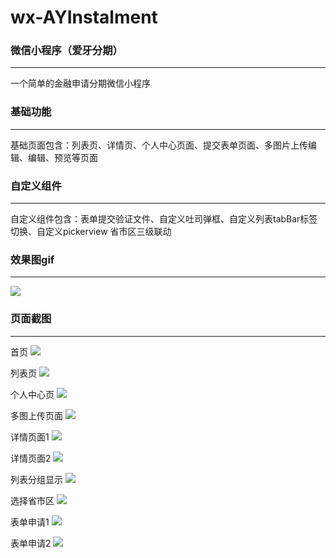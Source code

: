 # wx-AYInstalment

### 微信小程序（爱牙分期）
*******
一个简单的金融申请分期微信小程序

### 基础功能
*******
基础页面包含：列表页、详情页、个人中心页面、提交表单页面、多图片上传编辑、编辑、预览等页面

### 自定义组件
*******
自定义组件包含：表单提交验证文件、自定义吐司弹框、自定义列表tabBar标签切换、自定义pickerview
省市区三级联动

### 效果图gif
*******

![](https://github.com/zouyajun/wx-AYInstalment/blob/master/%E9%A1%B9%E7%9B%AE%E6%88%AA%E5%9B%BE%E7%9B%B8%E5%85%B3/Jietu20180428-112721-HD.gif)

### 页面截图
*******

首页
![](https://github.com/zouyajun/wx-AYInstalment/blob/master/%E9%A1%B9%E7%9B%AE%E6%88%AA%E5%9B%BE%E7%9B%B8%E5%85%B3/%E9%A6%96%E9%A1%B5.jpg)

列表页
![](https://github.com/zouyajun/wx-AYInstalment/blob/master/%E9%A1%B9%E7%9B%AE%E6%88%AA%E5%9B%BE%E7%9B%B8%E5%85%B3/%E5%88%97%E8%A1%A8.jpg)

个人中心页
![](https://github.com/zouyajun/wx-AYInstalment/blob/master/%E9%A1%B9%E7%9B%AE%E6%88%AA%E5%9B%BE%E7%9B%B8%E5%85%B3/%E4%B8%AA%E4%BA%BA%E4%B8%AD%E5%BF%83.jpg)

多图上传页面
![](https://github.com/zouyajun/wx-AYInstalment/blob/master/%E9%A1%B9%E7%9B%AE%E6%88%AA%E5%9B%BE%E7%9B%B8%E5%85%B3/%E5%A4%9A%E5%9B%BE%E4%B8%8A%E4%BC%A0.jpg)

详情页面1
![](https://github.com/zouyajun/wx-AYInstalment/blob/master/%E9%A1%B9%E7%9B%AE%E6%88%AA%E5%9B%BE%E7%9B%B8%E5%85%B3/%E8%AF%A6%E6%83%851.jpg)

详情页面2
![](https://github.com/zouyajun/wx-AYInstalment/blob/master/%E9%A1%B9%E7%9B%AE%E6%88%AA%E5%9B%BE%E7%9B%B8%E5%85%B3/%E8%AF%A6%E6%83%852.jpg)

列表分组显示
![](https://github.com/zouyajun/wx-AYInstalment/blob/master/%E9%A1%B9%E7%9B%AE%E6%88%AA%E5%9B%BE%E7%9B%B8%E5%85%B3/%E5%88%97%E8%A1%A8%E6%95%B0%E6%8D%AE%E5%88%86%E7%BB%84.jpg)

选择省市区
![](https://github.com/zouyajun/wx-AYInstalment/blob/master/%E9%A1%B9%E7%9B%AE%E6%88%AA%E5%9B%BE%E7%9B%B8%E5%85%B3/%E9%80%89%E6%8B%A9%E7%9C%81%E5%B8%82%E5%8C%BA.jpg)

表单申请1
![](https://github.com/zouyajun/wx-AYInstalment/blob/master/%E9%A1%B9%E7%9B%AE%E6%88%AA%E5%9B%BE%E7%9B%B8%E5%85%B3/%E7%94%B3%E8%AF%B71.jpg)

表单申请2
![](https://github.com/zouyajun/wx-AYInstalment/blob/master/%E9%A1%B9%E7%9B%AE%E6%88%AA%E5%9B%BE%E7%9B%B8%E5%85%B3/%E8%AF%A6%E6%83%852.jpg)




